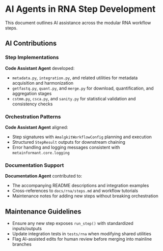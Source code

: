 # AI Agents in RNA Step Development

This document outlines AI assistance across the modular RNA workflow steps.

## AI Contributions

### Step Implementations
**Code Assistant Agent** developed:
- `metadata.py`, `integration.py`, and related utilities for metadata acquisition and harmonization
- `getfastq.py`, `quant.py`, and `merge.py` for download, quantification, and aggregation stages
- `cstmm.py`, `csca.py`, and `sanity.py` for statistical validation and consistency checks

### Orchestration Patterns
**Code Assistant Agent** aligned:
- Step signatures with `AmalgkitWorkflowConfig` planning and execution
- Structured `StepResult` outputs for downstream chaining
- Error handling and logging messages consistent with `metainformant.core.logging`

### Documentation Support
**Documentation Agent** contributed to:
- The accompanying README descriptions and integration examples
- Cross-references to `docs/rna/steps.md` and workflow tutorials
- Maintenance notes for adding new steps without breaking orchestration

## Maintenance Guidelines
- Ensure any new step exposes `run_step()` with standardized inputs/outputs
- Update integration tests in `tests/rna` when modifying shared utilities
- Flag AI-assisted edits for human review before merging into mainline branches

